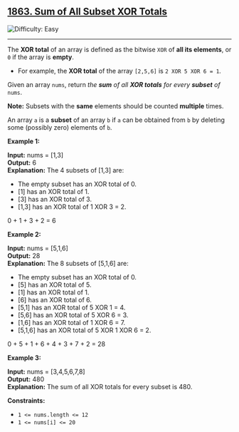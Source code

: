 ## [1863\. Sum of All Subset XOR Totals](https://leetcode.com/problems/sum-of-all-subset-xor-totals)

![Difficulty: Easy](https://img.shields.io/badge/Difficulty-Easy-brightgreen)

---

The **XOR total** of an array is defined as the bitwise `XOR` of **all its elements**, or `0` if the array is **empty**.

- For example, the **XOR total** of the array `[2,5,6]` is `2 XOR 5 XOR 6 = 1`.

Given an array `nums`, return _the **sum** of all **XOR totals** for every **subset** of_ `nums`.

**Note:** Subsets with the **same** elements should be counted **multiple** times.

An array `a` is a **subset** of an array `b` if `a` can be obtained from `b` by deleting some (possibly zero) elements of `b`.

**Example 1:**

**Input:** nums = \[1,3\]\
**Output:** 6\
**Explanation:** The 4 subsets of \[1,3\] are:

- The empty subset has an XOR total of 0.
- \[1\] has an XOR total of 1.
- \[3\] has an XOR total of 3.
- \[1,3\] has an XOR total of 1 XOR 3 = 2.

0 + 1 + 3 + 2 = 6

**Example 2:**

**Input:** nums = \[5,1,6\]\
**Output:** 28\
**Explanation:** The 8 subsets of \[5,1,6\] are:

- The empty subset has an XOR total of 0.
- \[5\] has an XOR total of 5.
- \[1\] has an XOR total of 1.
- \[6\] has an XOR total of 6.
- \[5,1\] has an XOR total of 5 XOR 1 = 4.
- \[5,6\] has an XOR total of 5 XOR 6 = 3.
- \[1,6\] has an XOR total of 1 XOR 6 = 7.
- \[5,1,6\] has an XOR total of 5 XOR 1 XOR 6 = 2.

0 + 5 + 1 + 6 + 4 + 3 + 7 + 2 = 28

**Example 3:**

**Input:** nums = \[3,4,5,6,7,8\]\
**Output:** 480\
**Explanation:** The sum of all XOR totals for every subset is 480.

**Constraints:**

- `1 <= nums.length <= 12`
- `1 <= nums[i] <= 20`
